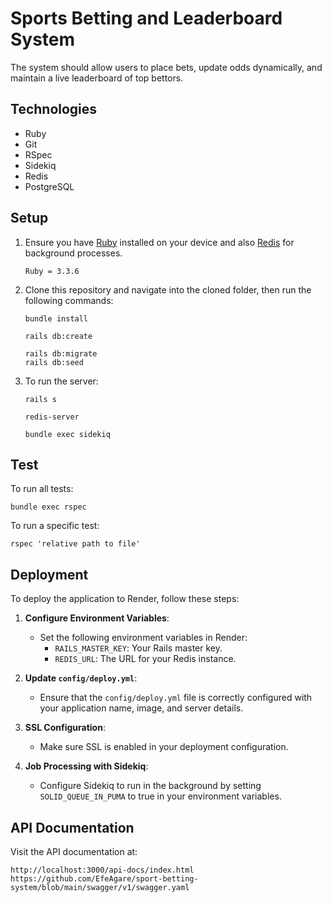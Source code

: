 # Sports Betting and Leaderboard System

The system should allow users to place bets, update odds dynamically, and maintain a live leaderboard of top bettors.

## Technologies
- Ruby
- Git
- RSpec
- Sidekiq
- Redis
- PostgreSQL

## Setup
1. Ensure you have [Ruby](https://rvm.io/rvm/install) installed on your device and also [Redis](https://phoenixnap.com/kb/install-redis-on-mac) for background processes.
   ```
   Ruby = 3.3.6
   ```

2. Clone this repository and navigate into the cloned folder, then run the following commands:
   ```
   bundle install
   ```
   ```
   rails db:create 
   ```
   ```
   rails db:migrate
   rails db:seed
   ```

3. To run the server:
   ```
   rails s
   ```
   ```
   redis-server
   ```
   ```
   bundle exec sidekiq
   ```

## Test 
  To run all tests:
  ```
  bundle exec rspec 
  ```
  To run a specific test:
  ```
  rspec 'relative path to file'
  ```

## Deployment
To deploy the application to Render, follow these steps:

1. **Configure Environment Variables**:
   - Set the following environment variables in Render:
     - `RAILS_MASTER_KEY`: Your Rails master key.
     - `REDIS_URL`: The URL for your Redis instance.

2. **Update `config/deploy.yml`**:
   - Ensure that the `config/deploy.yml` file is correctly configured with your application name, image, and server details.

3. **SSL Configuration**:
   - Make sure SSL is enabled in your deployment configuration.

4. **Job Processing with Sidekiq**:
   - Configure Sidekiq to run in the background by setting `SOLID_QUEUE_IN_PUMA` to true in your environment variables.


## API Documentation
Visit the API documentation at:
```
http://localhost:3000/api-docs/index.html
https://github.com/EfeAgare/sport-betting-system/blob/main/swagger/v1/swagger.yaml
```

